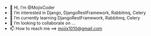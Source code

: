 - 👋 Hi, I’m @MojixCoder
- 👀 I’m interested in Django, DjangoRestFramework, Rabbitmq, Celery
- 🌱 I’m currently learning DjangoRestFramework, Rabbitmq, Celery
- 💞️ I’m looking to collaborate on ...
- 📫 How to reach me ==> mojix1010@gmail.com

<!---
MojixCoder/MojixCoder is a ✨ special ✨ repository because its `README.md` (this file) appears on your GitHub profile.
You can click the Preview link to take a look at your changes.
--->
